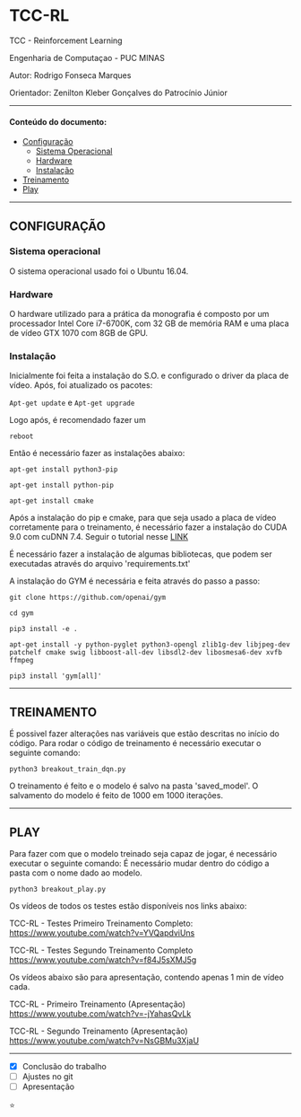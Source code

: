 # TCC-RL

TCC - Reinforcement Learning

Engenharia de Computaçao - PUC MINAS

Autor: Rodrigo Fonseca Marques

Orientador: Zenilton Kleber Gonçalves do Patrocínio Júnior

-----

#### Conteúdo do documento:

- [Configuração](#configuração)
    - [Sistema Operacional](#sistema-operacional)
    - [Hardware](#hardware)
    - [Instalação](#instalação)   
- [Treinamento](#treinamento)
- [Play](#play)


-----
## CONFIGURAÇÃO


### Sistema operacional
O sistema operacional usado foi o Ubuntu 16.04. 

### Hardware
O hardware utilizado para a prática da monografia é composto por um processador
Intel Core i7-6700K, com 32 GB de memória RAM e uma placa de vídeo GTX 1070 com
8GB de GPU.

### Instalação

Inicialmente foi feita a instalação do S.O. e configurado o driver da placa de vídeo.
Após, foi atualizado os pacotes:

`Apt-get update` e `Apt-get upgrade`

Logo após, é recomendado fazer um 

`reboot`

Então é necessário fazer as instalações abaixo:

`apt-get install python3-pip`

`apt-get install python-pip`

`apt-get install cmake`

Após a instalação do pip e cmake, para que seja usado a placa de vídeo corretamente para o treinamento, é necessário fazer a instalação do CUDA 9.0 com cuDNN 7.4. Seguir o tutorial nesse [LINK](https://medium.com/@zhanwenchen/install-cuda-and-cudnn-for-tensorflow-gpu-on-ubuntu-79306e4ac04e)

É necessário fazer a instalação de algumas bibliotecas, que podem ser executadas através do arquivo 'requirements.txt'

A instalação do GYM é necessária e feita através do passo a passo:
```
git clone https://github.com/openai/gym

cd gym 

pip3 install -e .

apt-get install -y python-pyglet python3-opengl zlib1g-dev libjpeg-dev patchelf cmake swig libboost-all-dev libsdl2-dev libosmesa6-dev xvfb ffmpeg

pip3 install 'gym[all]'
```
-----
## TREINAMENTO

É possivel fazer alterações nas variáveis que estão descritas no início do código.
Para rodar o código de treinamento é necessário executar o seguinte comando:

`python3 breakout_train_dqn.py`

O treinamento é feito e o modelo é salvo na pasta 'saved_model'. O salvamento do modelo é feito de 1000 em 1000 iterações.

-----
## PLAY

Para fazer com que o modelo treinado seja capaz de jogar, é necessário executar o seguinte comando:
É necessário mudar dentro do código a pasta com o nome dado ao modelo.

`python3 breakout_play.py`

Os vídeos de todos os testes estão disponíveis nos links abaixo:

TCC-RL - Testes Primeiro Treinamento Completo:
https://www.youtube.com/watch?v=YVQapdviUns

TCC-RL - Testes Segundo Treinamento Completo
https://www.youtube.com/watch?v=f84J5sXMJ5g


Os vídeos abaixo são para apresentação, contendo apenas 1 min de vídeo cada.

TCC-RL - Primeiro Treinamento (Apresentação)
https://www.youtube.com/watch?v=-jYahasQvLk

TCC-RL - Segundo Treinamento (Apresentação)
https://www.youtube.com/watch?v=NsGBMu3XjaU

-----





- [x] Conclusão do trabalho
- [ ] Ajustes no git
- [ ] Apresentação

:star:
